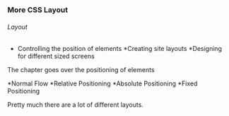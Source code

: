 ### More CSS Layout

###### Layout

* Controlling the position of elements
*Creating site layouts
*Designing for different sized screens

The chapter goes over the positioning of elements

*Normal Flow
*Relative Positioning
*Absolute Positioning
*Fixed Positioning

Pretty much there are a lot of different layouts.
